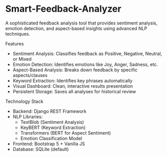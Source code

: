 # Smart-Feedback-Analyzer

A sophisticated feedback analysis tool that provides sentiment analysis, emotion detection, and aspect-based insights using advanced NLP techniques.

Features

- Sentiment Analysis: Classifies feedback as Positive, Negative, Neutral, or Mixed
- Emotion Detection: Identifies emotions like Joy, Anger, Sadness, etc.
- Aspect-Based Analysis: Breaks down feedback by specific aspects/clauses
- Keyword Extraction: Identifies key phrases automatically
- Visual Dashboard: Clean, interactive results presentation
- Persistent Storage: Saves all analyses for historical review

Technology Stack

- Backend: Django REST Framework
- NLP Libraries:
  - TextBlob (Sentiment Analysis)
  - KeyBERT (Keyword Extraction)
  - Transformers (BERT for Aspect Sentiment)
  - Emotion Classification Model
- Frontend: Bootstrap 5 + Vanilla JS
- Database: SQLite (default)

